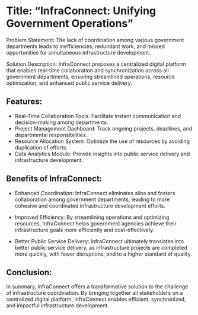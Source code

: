 # Title: “InfraConnect: Unifying Government Operations”

Problem Statement: The lack of coordination among various government departments leads to inefficiencies, redundant work, and missed opportunities for simultaneous infrastructure development.

Solution Description: InfraConnect proposes a centralized digital platform that enables real-time collaboration and synchronization across all government departments, ensuring streamlined operations, resource optimization, and enhanced public service delivery.



## Features:

- Real-Time Collaboration Tools: Facilitate instant communication and decision-making among departments.
- Project Management Dashboard: Track ongoing projects, deadlines, and departmental responsibilities.
- Resource Allocation System: Optimize the use of resources by avoiding duplication of efforts.
- Data Analytics Module: Provide insights into public service delivery and infrastructure development.


## Benefits of InfraConnect:

- Enhanced Coordination: InfraConnect eliminates silos and fosters collaboration among government departments, leading to more cohesive and coordinated infrastructure development efforts.

 - Improved Efficiency: By streamlining operations and optimizing resources, InfraConnect helps government agencies achieve their infrastructure goals more efficiently and cost-effectively.

-  Better Public Service Delivery: InfraConnect ultimately translates into better public service delivery, as infrastructure projects are completed more quickly, with fewer disruptions, and to a higher standard of quality.



## Conclusion:
In summary, InfraConnect offers a transformative solution to the challenge of infrastructure coordination. By bringing together all stakeholders on a centralized digital platform, InfraConnect enables efficient, synchronized, and impactful infrastructure development.


